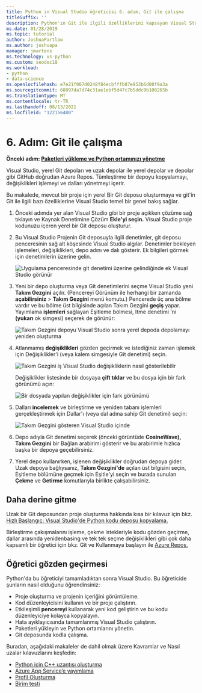 ```yaml
---
title: Python in Visual Studio öğreticisi 6. adım, Git ile çalışma
titleSuffix: ''
description: Python'ın Git ile ilgili özelliklerini kapsayan Visual Studio Visual Studio 6. adımı.
ms.date: 01/28/2019
ms.topic: tutorial
author: JoshuaPartlow
ms.author: joshuapa
manager: jmartens
ms.technology: vs-python
ms.custom: seodec18
ms.workload:
- python
- data-science
ms.openlocfilehash: e7e21f007d0248f84ecbfffb87e953b6d08f9a3a
ms.sourcegitcommit: 68897da7d74c31ae1ebf5d47c7b5ddc9b108265b
ms.translationtype: MT
ms.contentlocale: tr-TR
ms.lasthandoff: 08/13/2021
ms.locfileid: "122156480"
---
```

# <a name="step-6-work-with-git"></a>6. Adım: Git ile çalışma

**Önceki adım: [Paketleri yükleme ve Python ortamınızı yönetme](tutorial-working-with-python-in-visual-studio-step-05-installing-packages.md)**

Visual Studio, yerel Git depoları ve uzak depolar ile yerel depolar ve depolar gibi GitHub doğrudan Azure Repos. Tümleştirme bir depoyu kopyalamayı, değişiklikleri işlemeyi ve dalları yönetmeyi içerir.

Bu makalede, mevcut bir proje için yerel Bir Git deposu oluşturmaya ve git'in Git ile ilgili bazı özelliklerine Visual Studio temel bir genel bakış sağlar.

1. Önceki adımda yer alan Visual Studio gibi bir proje [](tutorial-working-with-python-in-visual-studio-step-05-installing-packages.md)açıkken çözüme sağ tıklayın ve Kaynak Denetimine Çözüm **Ekle'yi seçin.** Visual Studio proje kodunuzu içeren yerel bir Git deposu oluşturur.

1. Bu Visual Studio Projenin Git deposuyla ilgili denetimler, git deposu penceresinin sağ alt köşesinde Visual Studio algılar. Denetimler bekleyen işlemeleri, değişiklikleri, depo adını ve dalı gösterir. Ek bilgileri görmek için denetimlerin üzerine gelin.

    ![Uygulama penceresinde git denetimi üzerine gelindiğinde ek Visual Studio görünür](media/working-with-git-01.png)

1. Yeni bir depo oluşturma veya Git denetimlerini seçme Visual Studio yeni **Takım Gezgini** açılır. (Pencereyi Görünüm ile herhangi bir zamanda **açabilirsiniz**  >  **Takım Gezgini** menü komutu.) Pencerede üç ana bölme vardır ve bu bölme üst bilgisinde açılan Takım Gezgini **geçiş** yapar. Yayımlama **işlemleri** sağlayan Eşitleme bölmesi, Itme denetimi 'ni **(yukarı** ok simgesi) seçerek de görünür:

    ![Takım Gezgini depoyu Visual Studio sonra yerel depoda depolamayı yeniden oluşturma](media/working-with-git-02.png)

1. Atlanmamış **değişiklikleri** gözden geçirmek ve istediğiniz zaman işlemek için Değişiklikler'i (veya kalem simgesiyle Git denetimi) seçin.

    ![Takım Gezgini iş Visual Studio değişikliklerin nasıl gösterilebilir](media/working-with-git-03.png)

    Değişiklikler listesinde bir dosyaya **çift tıklar** ve bu dosya için bir fark görünümü açın:

    ![Bir dosyada yapılan değişiklikler için fark görünümü](media/working-with-git-05.png)

1. Dalları **incelemek** ve birleştirme ve yeniden tabanı işlemleri gerçekleştirmek için Dallar'ı (veya dal adına sahip Git denetimi) seçin:

    ![Takım Gezgini gösteren Visual Studio içinde](media/working-with-git-04.png)

1. Depo adıyla Git denetimi seçerek (önceki görüntüde **CosineWave),** **Takım Gezgini** bir  Bağlan arabirimi gösterir ve bu arabirimle hızlıca başka bir depoya geçebilirsiniz.

1. Yerel depo kullanırken, işlenen değişiklikler doğrudan depoya gider. Uzak depoya bağlıysanız, **Takım Gezgini'de** açılan üst bilgisini seçin,  Eşitleme bölümüne geçmek  için Eşitle'yi seçin ve burada sunulan **Çekme** ve **Getirme** komutlarıyla birlikte çalışabilirsiniz.

## <a name="go-deeper"></a>Daha derine gitme

Uzak bir Git deposundan proje oluşturma hakkında kısa bir kılavuz için bkz. [Hızlı Başlangıç: Visual Studio'de Python kodu deposu kopyalama.](quickstart-03-python-in-visual-studio-project-from-repository.md)

Birleştirme çakışmalarını işleme, çekme istekleriyle kodu gözden geçirme, dallar arasında yenidenbasing ve tek tek seçme değişiklikleri gibi çok daha kapsamlı bir öğretici için bkz. Git ve Kullanmaya başlayın ile [Azure Repos.](/azure/devops/repos/git/gitquickstart)

## <a name="tutorial-review"></a>Öğretici gözden geçirmesi

Python'da bu öğreticiyi tamamladıktan sonra Visual Studio. Bu öğreticide şunların nasıl olduğunu öğrendinsiniz:

- Proje oluşturma ve projenin içeriğini görüntüleme.
- Kod düzenleyicisini kullanın ve bir proje çalıştırın.
- Etkileşimli **pencereyi** kullanarak yeni kod geliştirin ve bu kodu düzenleyiciye kolayca kopyalayın.
- Hata ayıklayıcısında tamamlanmış Visual Studio çalıştırın.
- Paketleri yükleyin ve Python ortamlarını yönetin.
- Git deposunda kodla çalışma.

Buradan, aşağıdaki makaleler de dahil olmak üzere Kavramlar ve Nasıl uzalar kılavuzlarını keşfedin:

- [Python için C++ uzantısı oluşturma](working-with-c-cpp-python-in-visual-studio.md)
- [Azure App Service’e yayımlama](publishing-python-web-applications-to-azure-from-visual-studio.md)
- [Profil Oluşturma](profiling-python-code-in-visual-studio.md)
- [Birim testi](unit-testing-python-in-visual-studio.md)

